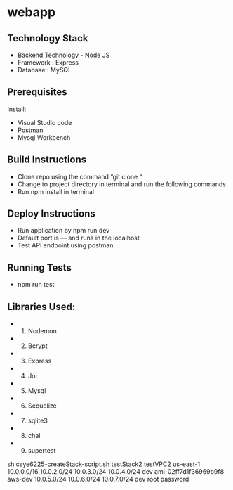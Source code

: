 # webapp
## Technology Stack

* Backend Technology - Node JS
* Framework : Express
* Database : MySQL

## Prerequisites 

Install:
* Visual Studio code
* Postman
* Mysql Workbench

## Build Instructions

* Clone repo using the command “git clone “
* Change to project directory in terminal and run the following commands
* Run npm install in terminal 

## Deploy Instructions

* Run application by npm run dev
* Default port is — and runs in the localhost
* Test API endpoint using postman 

## Running Tests
* npm run test

## Libraries Used:

* 1. Nodemon
* 2. Bcrypt 
* 3. Express
* 4. Joi
* 5. Mysql
* 6. Sequelize
* 7. sqlite3
* 8. chai
* 9. supertest


sh csye6225-createStack-script.sh testStack2 testVPC2 us-east-1 10.0.0.0/16 10.0.2.0/24 10.0.3.0/24 10.0.4.0/24 dev ami-02ff7d1f36969b9f8 aws-dev 10.0.5.0/24 10.0.6.0/24 10.0.7.0/24 dev root password